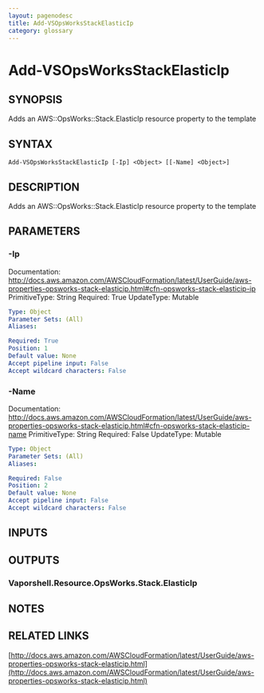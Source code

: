 ```yaml
---
layout: pagenodesc
title: Add-VSOpsWorksStackElasticIp
category: glossary
---
```


# Add-VSOpsWorksStackElasticIp

## SYNOPSIS
Adds an AWS::OpsWorks::Stack.ElasticIp resource property to the template

## SYNTAX

```
Add-VSOpsWorksStackElasticIp [-Ip] <Object> [[-Name] <Object>]
```

## DESCRIPTION
Adds an AWS::OpsWorks::Stack.ElasticIp resource property to the template

## PARAMETERS

### -Ip
Documentation: http://docs.aws.amazon.com/AWSCloudFormation/latest/UserGuide/aws-properties-opsworks-stack-elasticip.html#cfn-opsworks-stack-elasticip-ip
PrimitiveType: String
Required: True
UpdateType: Mutable

```yaml
Type: Object
Parameter Sets: (All)
Aliases: 

Required: True
Position: 1
Default value: None
Accept pipeline input: False
Accept wildcard characters: False
```

### -Name
Documentation: http://docs.aws.amazon.com/AWSCloudFormation/latest/UserGuide/aws-properties-opsworks-stack-elasticip.html#cfn-opsworks-stack-elasticip-name
PrimitiveType: String
Required: False
UpdateType: Mutable

```yaml
Type: Object
Parameter Sets: (All)
Aliases: 

Required: False
Position: 2
Default value: None
Accept pipeline input: False
Accept wildcard characters: False
```

## INPUTS

## OUTPUTS

### Vaporshell.Resource.OpsWorks.Stack.ElasticIp

## NOTES

## RELATED LINKS

[http://docs.aws.amazon.com/AWSCloudFormation/latest/UserGuide/aws-properties-opsworks-stack-elasticip.html](http://docs.aws.amazon.com/AWSCloudFormation/latest/UserGuide/aws-properties-opsworks-stack-elasticip.html)

